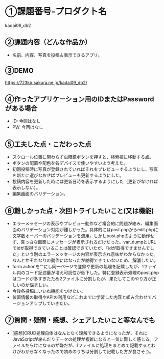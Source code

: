 # ①課題番号-プロダクト名

kadai09_db2

## ②課題内容（どんな作品か）

- 名前、内容、写真を投稿＆表示できるアプリ。

## ③DEMO

https://723kb.sakura.ne.jp/kadai09_db2/

## ④作ったアプリケーション用のIDまたはPasswordがある場合

- ID: 今回はなし
- PW: 今回はなし

## ⑤工夫した点・こだわった点

- スクロール位置に関わらず虫眼鏡ボタンを押すと、検索欄に移動する点。
- ボタンの配置や配色を各デバイスで使いやすいよう考えた。
- 初回投稿時に写真が登録されていればそれをプレビューするようにし、写真を新たに選びなおせばプレビューも更新するようにした。
- 投稿内容を更新した時には更新日時を表示するようにした（更新がなければ表示しない）。
- 編集画面のバリデーション。

## ⑥難しかった点・次回トライしたいこと(又は機能)

- エラーメッセージの表示やプレビュー動作など複合的に問題が絡み、編集画面のバリデーション対応が難しかった。具体的にはpost.phpからedit.phpに文字数オーバーのバリデーションを流用。しかしpost.phpのように動作せず、真っ白な画面にメッセージが表示されるだけだった。var_dumpとURLでidが取得できていることは確認できていたが、「idが取得できませんでした」という別のエラーメッセージの内容が表示され意味がわからなかった。なんとかそれなりの動作にはなったが納得できていないため、解消したい。
- form actionを””にし同一ページで登録や更新の処理を記載したが、1ファイル内のコード記述量が増え可読性が低下した。特に登録表示処理のpost.phpはコードが多すぎたため2ファイルに分割したが、果たしてこのやり方が正しいのか悩ましい。
- 今後各投稿にいいね機能をつけたい。
- 位置情報の取得やAPIの利用などこれまでに学習した内容と組み合わせてバージョンアップしていきたい。

## ⑦質問・疑問・感想、シェアしたいこと等なんでも

- [感想]CRUD処理自体はなんとなく理解できるようになったが、それにJavaScriptが絡んだりデータの処理が複雑になると一気に難しく感じる。ファイルだらけになるのが嫌だが、1ファイルに処理をまとめて記載するとわけがわからなくなったので初めのうちは分割して記載した方が良さそう。
